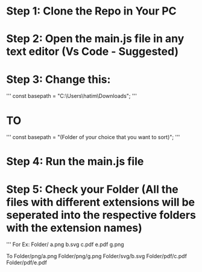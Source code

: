 # Step 1: Clone the Repo in Your PC 

# Step 2: Open the main.js file in any text editor (Vs Code - Suggested)

# Step 3: Change this:
'''
const basepath = "C:\\Users\\hatim\\Downloads";
'''
# TO
'''
const basepath = "(Folder of your choice that you want to sort)";
'''

# Step 4: Run the main.js file

# Step 5: Check your Folder (All the files with different extensions will be seperated into the respective folders with the extension names) 
'''
For Ex: 
Folder/
a.png
b.svg
c.pdf
e.pdf
g.png

To 
Folder/png/a.png Folder/png/g.png
Folder/svg/b.svg
Folder/pdf/c.pdf Folder/pdf/e.pdf
